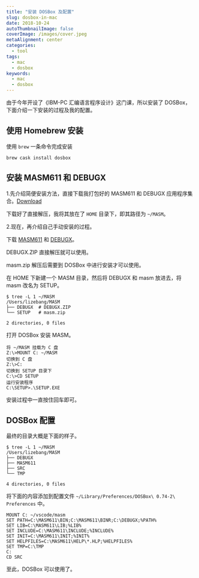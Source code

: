 ```yaml
---
title: "安装 DOSBox 及配置"
slug: dosbox-in-mac
date: 2018-10-24
autoThumbnailImage: false
coverImage: /images/cover.jpeg
metaAlignment: center
categories:
  - tool
tags:
  - mac
  - dosbox
keywords:
  - mac
  - dosbox
---
```


由于今年开设了《IBM-PC 汇编语言程序设计》这门课，所以安装了 DOSBox，下面介绍一下安装的过程及我的配置。

<!--more-->

## 使用 Homebrew 安装

使用 `brew` 一条命令完成安装

```shell
brew cask install dosbox
```

## 安装 MASM611 和 DEBUGX

1.先介绍简便安装方法，直接下载我打包好的 MASM611 和 DEBUGX 应用程序集合。[Download](/file/MASM.ZIP)

下载好了直接解压，我将其放在了 `HOME` 目录下，即其路径为 `~/MASM`。

2.现在，再介绍自己手动安装的过程。

下载 [MASM611](http://web.cecs.pdx.edu/~bjorn/masm/masm.zip) 和 [DEBUGX](https://sites.google.com/site/pcdosretro/enhdebug/DEBUGX.ZIP?attredirects=0)。

DEBUGX.ZIP 直接解压就可以使用。

masm.zip 解压后需要到 DOSBox 中进行安装才可以使用。

在 HOME 下新建一个 MASM 目录，然后将 DEBUGX 和 masm 放进去，将 masm 改名为 SETUP。

```shell
$ tree -L 1 ~/MASM
/Users/lizebang/MASM
├── DEBUGX  # DEBUGX.ZIP
└── SETUP   # masm.zip

2 directories, 0 files
```

打开 DOSBox 安装 MASM。

```shell
将 ~/MASM 挂载为 C 盘
Z:\>MOUNT C: ~/MASM
切换到 C 盘
Z:\>C:
切换到 SETUP 目录下
C:\>CD SETUP
运行安装程序
C:\SETUP>.\SETUP.EXE
```

安装过程中一直按住回车即可。

## DOSBox 配置

最终的目录大概是下面的样子。

```shell
$ tree -L 1 ~/MASM
/Users/lizebang/MASM
├── DEBUGX
├── MASM611
├── SRC
└── TMP

4 directories, 0 files
```

将下面的内容添加到配置文件 `~/Library/Preferences/DOSBox\ 0.74-2\ Preferences` 中。

```config
MOUNT C: ~/vscode/masm
SET PATH=C:\MASM611\BIN;C:\MASM611\BINR;C:\DEBUGX;%PATH%
SET LIB=C:\MASM611\LIB;%LIB%
SET INCLUDE=C:\MASM611\INCLUDE;%INCLUDE%
SET INIT=C:\MASM611\INIT;%INIT%
SET HELPFILES=C:\MASM611\HELP\*.HLP;%HELPFILES%
SET TMP=C:\TMP
C:
CD SRC
```

至此，DOSBox 可以使用了。
